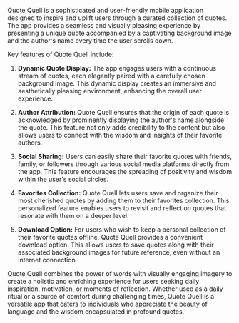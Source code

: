 Quote Quell is a sophisticated and user-friendly mobile application designed to inspire and uplift users through a curated collection of quotes. The app provides a seamless and visually pleasing experience by presenting a unique quote accompanied by a captivating background image and the author's name every time the user scrolls down.

Key features of Quote Quell include:

1. **Dynamic Quote Display:** The app engages users with a continuous stream of quotes, each elegantly paired with a carefully chosen background image. This dynamic display creates an immersive and aesthetically pleasing environment, enhancing the overall user experience.

2. **Author Attribution:** Quote Quell ensures that the origin of each quote is acknowledged by prominently displaying the author's name alongside the quote. This feature not only adds credibility to the content but also allows users to connect with the wisdom and insights of their favorite authors.

3. **Social Sharing:** Users can easily share their favorite quotes with friends, family, or followers through various social media platforms directly from the app. This feature encourages the spreading of positivity and wisdom within the user's social circles.

4. **Favorites Collection:** Quote Quell lets users save and organize their most cherished quotes by adding them to their favorites collection. This personalized feature enables users to revisit and reflect on quotes that resonate with them on a deeper level.

5. **Download Option:** For users who wish to keep a personal collection of their favorite quotes offline, Quote Quell provides a convenient download option. This allows users to save quotes along with their associated background images for future reference, even without an internet connection.

Quote Quell combines the power of words with visually engaging imagery to create a holistic and enriching experience for users seeking daily inspiration, motivation, or moments of reflection. Whether used as a daily ritual or a source of comfort during challenging times, Quote Quell is a versatile app that caters to individuals who appreciate the beauty of language and the wisdom encapsulated in profound quotes.
